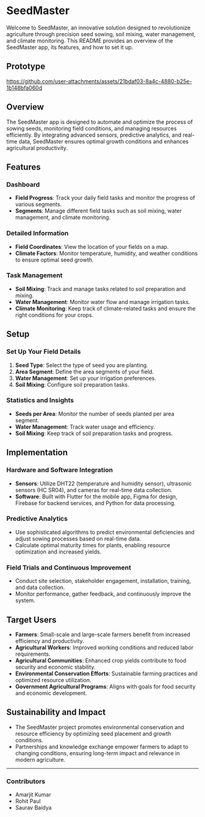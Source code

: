 # SeedMaster

Welcome to SeedMaster, an innovative solution designed to revolutionize agriculture through precision seed sowing, soil mixing, water management, and climate monitoring. This README provides an overview of the SeedMaster app, its features, and how to set it up.

## Prototype


https://github.com/user-attachments/assets/21bdaf03-8a4c-4880-b25e-1b148bfa060d



## Overview

The SeedMaster app is designed to automate and optimize the process of sowing seeds, monitoring field conditions, and managing resources efficiently. By integrating advanced sensors, predictive analytics, and real-time data, SeedMaster ensures optimal growth conditions and enhances agricultural productivity.

## Features

### Dashboard
- **Field Progress**: Track your daily field tasks and monitor the progress of various segments.
- **Segments**: Manage different field tasks such as soil mixing, water management, and climate monitoring.

### Detailed Information
- **Field Coordinates**: View the location of your fields on a map.
- **Climate Factors**: Monitor temperature, humidity, and weather conditions to ensure optimal seed growth.

### Task Management
- **Soil Mixing**: Track and manage tasks related to soil preparation and mixing.
- **Water Management**: Monitor water flow and manage irrigation tasks.
- **Climate Monitoring**: Keep track of climate-related tasks and ensure the right conditions for your crops.

## Setup

### Set Up Your Field Details
1. **Seed Type**: Select the type of seed you are planting.
2. **Area Segment**: Define the area segments of your field.
3. **Water Management**: Set up your irrigation preferences.
4. **Soil Mixing**: Configure soil preparation tasks.

### Statistics and Insights
- **Seeds per Area**: Monitor the number of seeds planted per area segment.
- **Water Management**: Track water usage and efficiency.
- **Soil Mixing**: Keep track of soil preparation tasks and progress.

## Implementation

### Hardware and Software Integration
- **Sensors**: Utilize DHT22 (temperature and humidity sensor), ultrasonic sensors (HC SR04), and cameras for real-time data collection.
- **Software**: Built with Flutter for the mobile app, Figma for design, Firebase for backend services, and Python for data processing.

### Predictive Analytics
- Use sophisticated algorithms to predict environmental deficiencies and adjust sowing processes based on real-time data.
- Calculate optimal maturity times for plants, enabling resource optimization and increased yields.

### Field Trials and Continuous Improvement
- Conduct site selection, stakeholder engagement, installation, training, and data collection.
- Monitor performance, gather feedback, and continuously improve the system.

## Target Users
- **Farmers**: Small-scale and large-scale farmers benefit from increased efficiency and productivity.
- **Agricultural Workers**: Improved working conditions and reduced labor requirements.
- **Agricultural Communities**: Enhanced crop yields contribute to food security and economic stability.
- **Environmental Conservation Efforts**: Sustainable farming practices and optimized resource utilization.
- **Government Agricultural Programs**: Aligns with goals for food security and economic development.

## Sustainability and Impact
- The SeedMaster project promotes environmental conservation and resource efficiency by optimizing seed placement and growth conditions.
- Partnerships and knowledge exchange empower farmers to adapt to changing conditions, ensuring long-term impact and relevance in modern agriculture.

---

### Contributors
- Amarjit Kumar
- Rohit Paul
- Saurav Baidya
